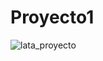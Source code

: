 # Proyecto1

![lata_proyecto](https://github.com/Rodzxc/Proyecto1/assets/133074545/2216ed53-f6df-4344-974c-21d9b7a0d6bc)
